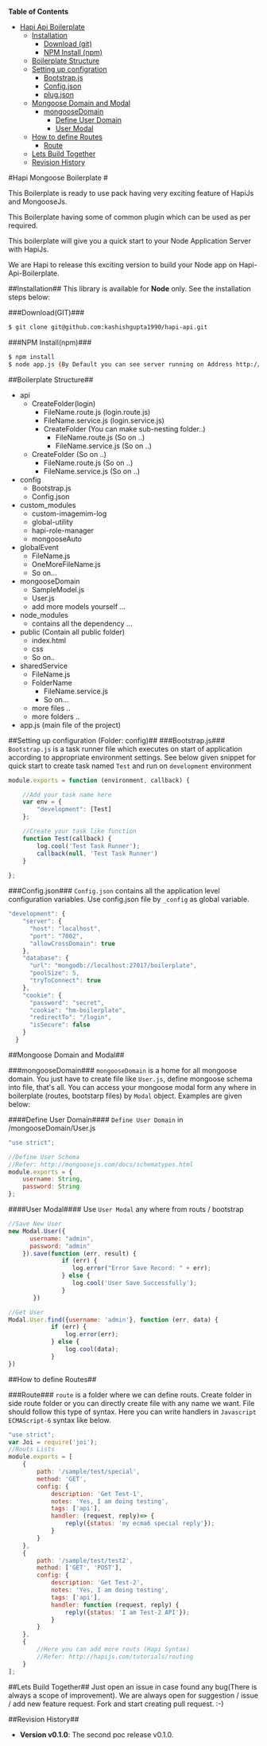**Table of Contents**
- [Hapi Api Boilerplate](#Hapi-Api-Boilerplate)
  - [Installation](#installation)
    - [Download (git)](#download-git)
    - [NPM Install (npm)](#npm-install)
  - [Boilerplate Structure](#boilerplate-structure)
  - [Setting up configration](#setting-up-configration)
    - [Bootstrap.js](#bootstrap.js)
    - [Config.json](#Config.json)
    - [plug.json](#plug.json)
  - [Mongoose Domain and Modal](#mongoose-domain-n-modal)
    - [mongooseDomain](#mongoose-domain)
      - [Define User Domain](#define-user-domain)
      - [User Modal](#user-modal)
  - [How to define Routes ](#how-to-define-routes)
    - [Route](#route)
  - [Lets Build Together](#lets-build-together)
  - [Revision History](#revision-history)


#Hapi Mongoose Boilerplate #

This Boilerplate is ready to use pack having very exciting feature of HapiJs and MongooseJs. 

This Boilerplate having some of common plugin which can be used as per required.

This boilerplate will give you a quick start to your Node Application Server with HapiJs.

We are Hapi to release this exciting version to build your Node app on Hapi-Api-Boilerplate.

##Installation##
This library is available for **Node** only. See the installation steps below:

###Download(GIT)###
```bash
$ git clone git@github.com:kashishgupta1990/hapi-api.git
```
###NPM Install(npm)###
```bash
$ npm install
$ node app.js (By Default you can see server running on Address http://localhost:7002)
```
##Boilerplate Structure##

  - api
    - CreateFolder(login)
      - FileName.route.js (login.route.js)
      - FileName.service.js (login.service.js)
      - CreateFolder (You can make sub-nesting folder..)
          - FileName.route.js (So on ..)
          - FileName.service.js (So on ..)
    - CreateFolder (So on ..)
      - FileName.route.js (So on ..)
      - FileName.service.js (So on ..)
  - config
    - Bootstrap.js
    - Config.json
  - custom_modules
    - custom-imagemim-log
    - global-utility
    - hapi-role-manager
    - mongooseAuto
  - globalEvent
    - FileName.js
    - OneMoreFileName.js
    - So on...
  - mongooseDomain
    - SampleModel.js
    - User.js
    - add more models yourself ...
  - node_modules 
    - contains all the dependency ...
  - public (Contain all public folder)
    - index.html 
    - css
    - So on..
  - sharedService
    - FileName.js
    - FolderName
      - FileName.service.js
      - So on...
    - more files ..
    - more folders ..
  - app.js (main file of the project)
  
##Setting up configuration (Folder: config)##
###Bootstrap.js###
``Bootstrap.js`` is a task runner file which executes on start of application according to appropriate environment settings.
See below given snippet for quick start to create task named ``Test`` and run on ``development`` environment
```javascript
module.exports = function (environment, callback) {

    //Add your task name here
    var env = {
        "development": [Test]
    };

    //Create your task like function
    function Test(callback) {
        log.cool('Test Task Runner');
        callback(null, 'Test Task Runner')
    }
    
};
```

###Config.json###
``Config.json`` contains all the application level configuration variables. Use config.json file by ``_config`` as global variable.
```javascript
"development": {
    "server": {
      "host": "localhost",
      "port": "7002",
      "allowCrossDomain": true
    },
    "database": {
      "url": "mongodb://localhost:27017/boilerplate",
      "poolSize": 5,
      "tryToConnect": true
    },
    "cookie": {
      "password": "secret",
      "cookie": "hm-boilerplate",
      "redirectTo": "/login",
      "isSecure": false
    }
  }
```

##Mongoose Domain and Modal##

###mongooseDomain###
``mongooseDomain`` is a home for all mongoose domain. You just have to create file like ``User.js``, define mongoose schema into file, that's all.
You can access your mongoose modal form any where in boilerplate (routes, bootstarp files) by ``Modal`` object.
Examples are given below:

####Define User Domain####
``Define User Domain`` in /mongooseDomain/User.js
```javascript
"use strict";

//Define User Schema
//Refer: http://mongoosejs.com/docs/schematypes.html
module.exports = {
    username: String,
    password: String
};
```
####User Modal####
Use ``User Modal`` any where from routs / bootstrap
```javascript
//Save New User
new Modal.User({
      username: "admin",
      password: "admin"
    }).save(function (err, result) {
               if (err) {
                  log.error("Error Save Record: " + err);
               } else {
                  log.cool('User Save Successfully');
               }
       })

//Get User
Modal.User.find({username: 'admin'}, function (err, data) {
            if (err) {
                log.error(err);
            } else {
                log.cool(data);
            }
})
```
##How to define Routes##

###Route###
``route`` is a folder where we can define routs. Create folder in side route folder or you can directly create file with any name we want. File should follow this type of syntax. Here you can write handlers in ``Javascript ECMAScript-6`` syntax like below.
```javascript
"use strict";
var Joi = require('joi');
//Routs Lists
module.exports = [
    {
        path: '/sample/test/special',
        method: 'GET',
        config: {
            description: 'Get Test-1',
            notes: 'Yes, I am doing testing',
            tags: ['api'],
            handler: (request, reply)=> {
                reply({status: 'my ecma6 special reply'});
            }
        }
    },
    {
        path: '/sample/test/test2',
        method: ['GET', 'POST'],
        config: {
            description: 'Get Test-2',
            notes: 'Yes, I am doing testing',
            tags: ['api'],
            handler: function (request, reply) {
                reply({status: 'I am Test-2 API'});
            }
        }
    },
    {
        //Here you can add more routs (Hapi Syntax)
        //Refer: http://hapijs.com/tutorials/routing
    }
];
```

##Lets Build Together##
Just open an issue in case found any bug(There is always a scope of improvement). We are always open for suggestion / issue / add new feature request. Fork and start creating pull request. :-)

##Revision History##
* **Version v0.1.0**: The second poc release v0.1.0.
